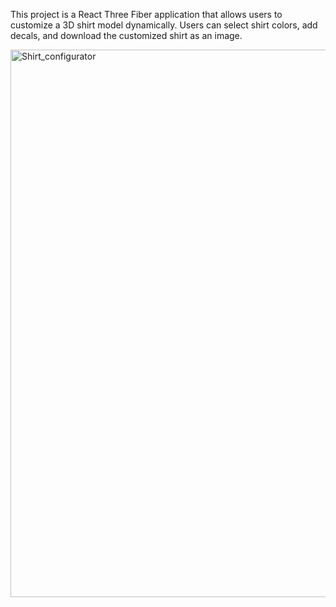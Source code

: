 This project is a React Three Fiber application that allows users to customize a 3D shirt model dynamically. Users can select shirt colors, add decals, and download the customized shirt as an image.


<img width="876" alt="Shirt_configurator" src="https://github.com/user-attachments/assets/f3201433-8758-4843-908f-672d57693c89" />
